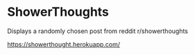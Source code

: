 # ShowerThoughts
Displays a randomly chosen post from reddit r/showerthoughts

https://showerthought.herokuapp.com/

